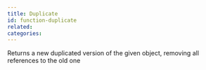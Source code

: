 ```yaml
---
title: Duplicate
id: function-duplicate
related:
categories:
---
```


Returns a new duplicated version of the given object, removing all references to the old one
